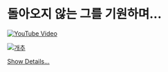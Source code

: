 # 돌아오지 않는 그를 기원하며...
[![YouTube Video](https://i.ytimg.com/vi/Bf0Hm4ksSFs/hq720.jpg)](https://www.youtube.com/watch?v=Bf0Hm4ksSFs)

[![개추](https://img.shields.io/badge/개추-Like-red)](https://www.youtube.com/@Phoenix_Park_93)



[Show Details...](https://b4sh5i.github.io/)
